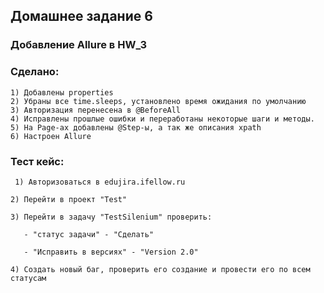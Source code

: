 ## Домашнее задание 6
### Добавление Allure в HW_3

### Cделано:
    1) Добавлены properties
    2) Убраны все time.sleeps, установлено время ожидания по умолчанию
    3) Авторизация перенесена в @BeforeAll
    4) Исправлены прошлые ошибки и переработаны некоторые шаги и методы.
    5) На Page-ах добавлены @Step-ы, а так же описания xpath
    6) Настроен Allure

### Тест кейс:
` 1) Авторизоваться в edujira.ifellow.ru`

`2) Перейти в проект "Test"`

`3) Перейти в задачу "TestSilenium" проверить:`

`   - "статус задачи" - "Сделать"`

`   - "Исправить в версиях" - "Version 2.0"`

`4) Создать новый баг, проверить его создание и провести его по всем статусам`
